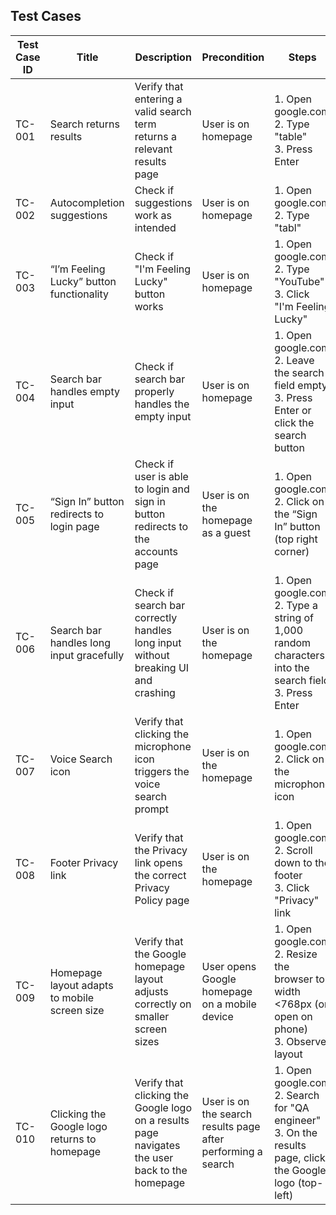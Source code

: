
<h2>Test Cases</h2>

<table>
  <thead>
    <tr>
      <th>Test Case ID</th>
      <th>Title</th>
      <th>Description</th>
      <th>Precondition</th>
      <th>Steps</th>
      <th>Expected Result</th>
    </tr>
  </thead>
  <tbody>
    <tr>
      <td>TC-001</td>
      <td>Search returns results</td>
      <td>Verify that entering a valid search term returns a relevant results page</td>
      <td>User is on homepage</td>
      <td>1. Open google.com<br>2. Type "table"<br>3. Press Enter</td>
      <td>A page with search results is shown</td>
    </tr>
    <tr>
      <td>TC-002</td>
      <td>Autocompletion suggestions</td>
      <td>Check if suggestions work as intended</td>
      <td>User is on homepage</td>
      <td>1. Open google.com<br>2. Type "tabl"</td>
      <td>Suggestions related to "tabl" appeared</td>
    </tr>
    <tr>
      <td>TC-003</td>
      <td>“I’m Feeling Lucky” button functionality</td>
      <td>Check if "I'm Feeling Lucky" button works</td>
      <td>User is on homepage</td>
      <td>1. Open google.com<br>2. Type "YouTube"<br>3. Click "I'm Feeling Lucky"</td>
      <td>User is redirected to the top search result</td>
    </tr>
    <tr>
      <td>TC-004</td>
      <td>Search bar handles empty input</td>
      <td>Check if search bar properly handles the empty input</td>
      <td>User is on homepage</td>
      <td>1. Open google.com<br>2. Leave the search field empty<br>3. Press Enter or click the search button</td>
      <td>No search is performed. The page stays on the homepage or reloads with no results shown.</td>
    </tr>
    <tr>
      <td>TC-005</td>
      <td>“Sign In” button redirects to login page</td>
      <td>Check if user is able to login and sign in button redirects to the accounts page</td>
      <td>User is on the homepage as a guest</td>
      <td>1. Open google.com<br>2. Click on the “Sign In” button (top right corner)</td>
      <td>User is redirected to the accounts.google.com</td>
    </tr>
    <tr>
      <td>TC-006</td>
      <td>Search bar handles long input gracefully</td>
      <td>Check if search bar correctly handles long input without breaking UI and crashing</td>
      <td>User is on the homepage</td>
      <td>1. Open google.com<br>2. Type a string of 1,000 random characters into the search field<br>3. Press Enter</td>
      <td>Google processes the input without crashing or error. UI remains functional.</td>
    </tr>
    <tr>
      <td>TC-007</td>
      <td>Voice Search icon</td>
      <td>Verify that clicking the microphone icon triggers the voice search prompt</td>
      <td>User is on the homepage</td>
      <td>1. Open google.com<br>2. Click on the microphone icon</td>
      <td>Browser prompts for microphone permission (if not granted) or starts voice input</td>
    </tr>
    <tr>
      <td>TC-008</td>
      <td>Footer Privacy link</td>
      <td>Verify that the Privacy link opens the correct Privacy Policy page</td>
      <td>User is on the homepage</td>
      <td>1. Open google.com<br>2. Scroll down to the footer<br>3. Click "Privacy" link</td>
      <td>Google Privacy Policy page is opened</td>
    </tr>
    <tr>
      <td>TC-009</td>
      <td>Homepage layout adapts to mobile screen size</td>
      <td>Verify that the Google homepage layout adjusts correctly on smaller screen sizes</td>
      <td>User opens Google homepage on a mobile device</td>
      <td>1. Open google.com<br>2. Resize the browser to width &lt;768px (or open on phone)<br>3. Observe layout</td>
      <td>UI is still usable and readable</td>
    </tr>
    <tr>
      <td>TC-010</td>
      <td>Clicking the Google logo returns to homepage</td>
      <td>Verify that clicking the Google logo on a results page navigates the user back to the homepage</td>
      <td>User is on the search results page after performing a search</td>
      <td>1. Open google.com<br>2. Search for "QA engineer"<br>3. On the results page, click the Google logo (top-left)</td>
      <td>User is returned to the Google homepage</td>
    </tr>
  </tbody>
</table>
